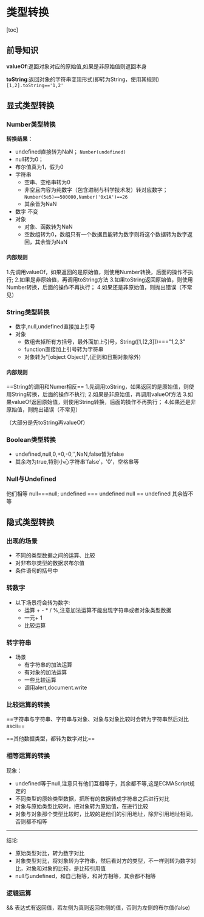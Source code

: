 # 类型转换

[toc]

## 前导知识


**valueOf**:返回对象对应的原始值,如果是非原始值则返回本身

**toString**:返回对象的字符串变现形式(即转为String，使用其规则) `[1,2].toString=='1,2'`

## 显式类型转换

### Number类型转换

**转换结果**：

- undefined直接转为NaN； `Number(undefined)`
- null转为0；
- 布尔值真为1，假为0
- 字符串
  - 空串、空格串转为0
  - 非空且内容为纯数字（包含进制与科学技术发）转对应数字；`Number(5e5)==500000,Number('0x1A')==26`
  - 其余皆为NaN
- 数字 不变
- 对象
  - 对象、函数转为NaN
  - 空数组转为0，数组只有一个数据且能转为数字则将这个数据转为数字返回，其余皆为NaN

#### 内部规则

1.先调用valueOf，如果返回的是原始值，则使用Number转换，后面的操作不执行;
2.如果是非原始值，再调用toString方法
3.如果toString返回原始值，则使用Number转换，后面的操作不再执行；
4.如果还是非原始值，则抛出错误（不常见）

### String类型转换

- 数字,null,undefined直接加上引号
- 对象
  - 数组去掉所有方括号，最外面加上引号，String([1,[2,3]])==="1,2,3"
  - function直接加上引号转为字符串
  - 对象转为"[object Object]",(正则和日期对象除外)

#### 内部规则

==String的调用和Numer相反==
1.先调用toString，如果返回的是原始值，则使用String转换，后面的操作不执行;
2.如果是非原始值，再调用valueOf方法
3.如果valueOf返回原始值，则使用String转换，后面的操作不再执行；
4.如果还是非原始值，则抛出错误（不常见）

（大部分是先toString再valueOf）

### Boolean类型转换 

- undefined,null,0,+0,-0,'',NaN,false皆为false
- 其余均为true,特别小心字符串'false'，'0'，空格串等

### Null与Undefined

他们相等
null===null;
undefined === undefined
null == undefined
其余皆不等

## 隐式类型转换

### 出现的场景

* 不同的类型数据之间的运算、比较
* 对非布尔类型的数据求布尔值
* 条件语句的括号中

### 转数字

- 以下场景将会转为数字:
  - 运算 + - * / %,注意加法运算不能出现字符串或者对象类型数据
  - 一元+ 1
  - 比较运算

### 转字符串

- 场景
  - 有字符串的加法运算
  - 有对象的加法运算
  - 一些比较运算
  - 调用alert,document.write

### 比较运算的转换

==字符串与字符串、字符串与对象、对象与对象比较时会转为字符串然后对比 ascii==

==其他数据类型，都转为数字对比==

### 相等运算的转换

现象：

- undefined等于null,注意只有他们互相等于，其余都不等,这是ECMAScript规定的
- 不同类型的原始类型数据，把所有的数据转成字符串之后进行对比
- 对象与原始类型比较时，把对象转为原始值，在进行比较
- 对象与对象那个类型比较时，比较的是他们的引用地址，除非引用地址相同，否则都不相等

---
结论:

- 原始类型对比，转为数字对比
- 对象类型对比，将对象转为字符串，然后看对方的类型，不一样则转为数字对比，对象和对象的比较，是比较引用值
- null与undefined，和自己相等，和对方相等，其余都不相等

### 逻辑运算

&&  表达式有返回值，若左侧为真则返回右侧的值，否则为左侧的布尔值(false)
